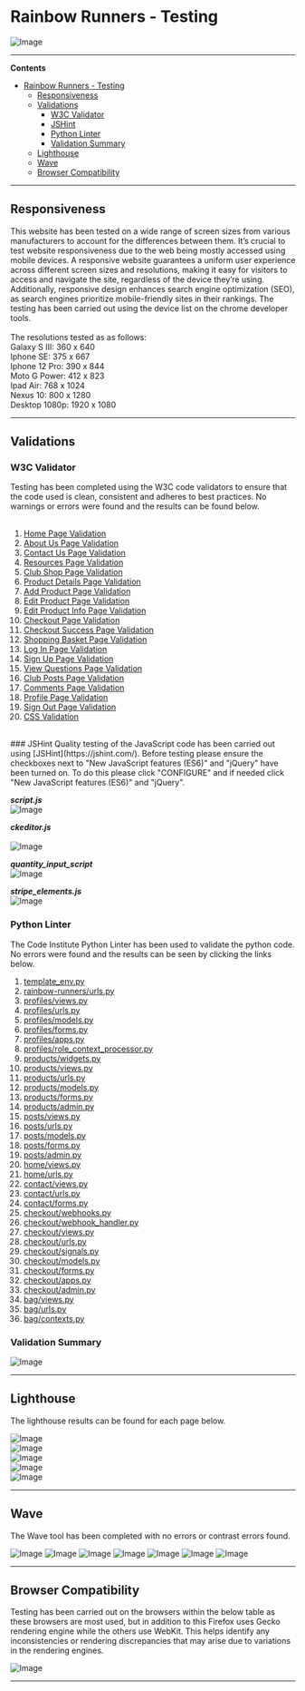 # Rainbow Runners - Testing
![Image](resources/mockup.png)
***
**Contents**
- [Rainbow Runners - Testing](#rainbow-runners---testing)
  - [Responsiveness](#responsiveness)
  - [Validations](#validations)
    - [W3C Validator](#w3c-validator)
    - [JSHint](#jshint)
    - [Python Linter](#python-linter)
    - [Validation Summary](#validation-summary)
  - [Lighthouse](#lighthouse)
  - [Wave](#wave)
  - [Browser Compatibility](#browser-compatibility)
***
## Responsiveness
This website has been tested on a wide range of screen sizes from various manufacturers to account for the differences between them. It’s crucial to test website responsiveness due to the web being mostly accessed using mobile devices. A responsive website guarantees a uniform user experience across different screen sizes and resolutions, making it easy for visitors to access and navigate the site, regardless of the device they’re using. Additionally, responsive design enhances search engine optimization (SEO), as search engines prioritize mobile-friendly sites in their rankings. The testing has been carried out using the device list on the chrome developer tools.
<br>
<br>
The resolutions tested as as follows:<br>
Galaxy S III: 360 x 640<br>
Iphone SE: 375 x 667<br>
Iphone 12 Pro: 390 x 844<br>
Moto G Power: 412 x 823<br>
Ipad Air: 768 x 1024<br>
Nexus 10: 800 x 1280<br>
Desktop 1080p: 1920 x 1080<br>


***
## Validations
### W3C Validator
Testing has been completed using the W3C code validators to ensure that the code used is clean, consistent and adheres to best practices. No warnings or errors were found and the results can be found below.<br>
<br>
1. [Home Page Validation](resources/validations/home-page.PNG)
2. [About Us Page Validation](resources/validations/about-us.PNG)
3. [Contact Us Page Validation](resources/validations/contact-us.PNG)
4. [Resources Page Validation](resources/validations/resources.PNG)
5. [Club Shop Page Validation](resources/validations/club-shop.PNG)
6. [Product Details Page Validation](resources/validations/product-detail.PNG)
7. [Add Product Page Validation](resources/validations/add-product.PNG)
8. [Edit Product Page Validation](resources/validations/edit-product.PNG)
9. [Edit Product Info Page Validation](resources/validations/edit-product-info.PNG)
10. [Checkout Page Validation](resources/validations/checkout.PNG)
11. [Checkout Success Page Validation](resources/validations/checkout-success.PNG)
12. [Shopping Basket Page Validation](resources/validations/shopping-basket.PNG)
13. [Log In Page Validation](resources/validations/login.PNG)
14. [Sign Up Page Validation](resources/validations/sign-up.PNG)
15. [View Questions Page Validation](resources/validations/view-questions.PNG)
16. [Club Posts Page Validation](resources/validations/club-posts.PNG)
17. [Comments Page Validation](resources/validations/comments.PNG)
18. [Profile Page Validation](resources/validations/profile.PNG)
19. [Sign Out Page Validation](resources/validations/sign-out.PNG)
20. [CSS Validation](resources/validations/css-validation.PNG)
<br>
### JSHint
Quality testing of the JavaScript code has been carried out using [JSHint](https://jshint.com/). Before testing please ensure the checkboxes next to "New JavaScript features (ES6)" and "jQuery" have been turned on. To do this please click "CONFIGURE" and if needed click "New JavaScript features (ES6)" and "jQuery".

**_script.js_**<br>
![Image](resources/validations/scripts.PNG)

**_ckeditor.js_**<br>   
![Image](resources/validations/ckeditor.PNG)

**_quantity_input_script_**<br>
![Image](resources/validations/quantity-input.PNG)                                           

**_stripe_elements.js_**<br>
![Image](resources/validations/stripe.PNG)

### Python Linter                                                   
The Code Institute Python Linter has been used to validate the python code. No errors were found and the results can be seen by clicking the links below.<br>
1. [template_env.py](resources/validations/python-linter/template_env.PNG)
2. [rainbow-runners/urls.py](resources/validations/python-linter/urls.PNG)
3. [profiles/views.py](resources/validations/python-linter/profiles-views.PNG)
4. [profiles/urls.py](resources/validations/python-linter/profiles-urls.PNG)
5. [profiles/models.py](resources/validations/python-linter/profiles-models.PNG)
6. [profiles/forms.py](resources/validations/python-linter/profiles-forms.PNG)
7. [profiles/apps.py](resources/validations/python-linter/profiles-apps.PNG)
8. [profiles/role_context_processor.py](resources/validations/python-linter/role_context_processor.PNG)
9. [products/widgets.py](resources/validations/python-linter/products-widgets.PNG)
10. [products/views.py](resources/validations/python-linter/products-views.PNG)
11. [products/urls.py](resources/validations/python-linter/products-urls.PNG)
12. [products/models.py](resources/validations/python-linter/products-models.PNG)
13. [products/forms.py](resources/validations/python-linter/products-forms.PNG)
14. [products/admin.py](resources/validations/python-linter/products-admin.PNG)
15. [posts/views.py](resources/validations/python-linter/posts-views.PNG)
16. [posts/urls.py](resources/validations/python-linter/posts-urls.PNG)
17. [posts/models.py](resources/validations/python-linter/posts-models.PNG)
18. [posts/forms.py](resources/validations/python-linter/posts-forms.PNG)
19. [posts/admin.py](resources/validations/python-linter/posts-admin.PNG)
20. [home/views.py](resources/validations/python-linter/home-views.PNG)
21. [home/urls.py](resources/validations/python-linter/home-urls.PNG)
22. [contact/views.py](resources/validations/python-linter/contact-views.PNG)
23. [contact/urls.py](resources/validations/python-linter/contact-urls.PNG)
24. [contact/forms.py](resources/validations/python-linter/contact-forms.PNG)
25. [checkout/webhooks.py](resources/validations/python-linter/checkout-webhooks.PNG)
26. [checkout/webhook_handler.py](resources/validations/python-linter/checkout-webhook-handler.PNG)
27. [checkout/views.py](resources/validations/python-linter/checkout-views.PNG)
28. [checkout/urls.py](resources/validations/python-linter/checkout-urls.PNG)
29. [checkout/signals.py](resources/validations/python-linter/checkout-signals.PNG)
30. [checkout/models.py](resources/validations/python-linter/checkout-models.PNG)
31. [checkout/forms.py](resources/validations/python-linter/checkout-forms.PNG)
32. [checkout/apps.py](resources/validations/python-linter/checkout-apps.PNG)
33. [checkout/admin.py](resources/validations/python-linter/checkout-admin.PNG)
34. [bag/views.py](resources/validations/python-linter/bag-views.PNG)
35. [bag/urls.py](resources/validations/python-linter/bag-urls.PNG)
36. [bag/contexts.py](resources/validations/python-linter/bag-contexts.PNG)          

### Validation Summary
![Image](resources/validations/validation-summary.PNG)
***
## Lighthouse                                             
The lighthouse results can be found for each page below.                        

![Image](resources/lighthouse/lighthouse-test-one.PNG)                   
![Image](resources/lighthouse/lighthouse-test-two.PNG)                         
![Image](resources/lighthouse/lighthouse-test-three.PNG)                         
![Image](resources/lighthouse/lighthouse-test-four.PNG)                          
![Image](resources/lighthouse/lighthouse-test-five.PNG)                           
***
## Wave
The Wave tool has been completed with no errors or contrast errors found.                              
                                   
![Image](resources/wave/wave-results-one.PNG)
![Image](resources/wave/wave-results-two.PNG)
![Image](resources/wave/wave-results-three.PNG)
![Image](resources/wave/wave-results-four.PNG)
![Image](resources/wave/wave-results-five.PNG)
![Image](resources/wave/wave-results-six.PNG)
![Image](resources/wave/wave-results-severn.PNG)
***
## Browser Compatibility
Testing has been carried out on the browsers within the below table as these browsers are most used, but in addition to this Firefox uses Gecko rendering engine while the others use WebKit. This helps identify any inconsistencies or rendering discrepancies that may arise due to variations in the rendering engines.        
                                                                    
![Image](resources/browser-compatibility.PNG)
***


